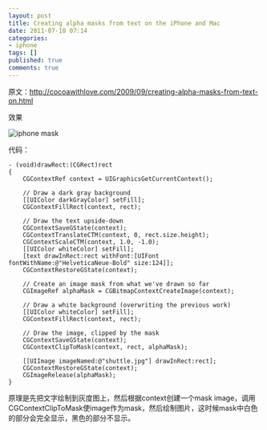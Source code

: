 ```yaml
---
layout: post
title: Creating alpha masks from text on the iPhone and Mac
date: 2011-07-10 07:14
categories:
- iphone
tags: []
published: true
comments: true
---
```

原文：<http://cocoawithlove.com/2009/09/creating-alpha-masks-from-text-on.html>

效果

![iphone mask](/images/articles/iphone_mask.jpg)

代码：

    - (void)drawRect:(CGRect)rect
    {
        CGContextRef context = UIGraphicsGetCurrentContext();

        // Draw a dark gray background
        [[UIColor darkGrayColor] setFill];
        CGContextFillRect(context, rect);

        // Draw the text upside-down
        CGContextSaveGState(context);
        CGContextTranslateCTM(context, 0, rect.size.height);
        CGContextScaleCTM(context, 1.0, -1.0);
        [[UIColor whiteColor] setFill];
        [text drawInRect:rect withFont:[UIFont fontWithName:@"HelveticaNeue-Bold" size:124]];
        CGContextRestoreGState(context);

        // Create an image mask from what we've drawn so far
        CGImageRef alphaMask = CGBitmapContextCreateImage(context);

        // Draw a white background (overwriting the previous work)
        [[UIColor whiteColor] setFill];
        CGContextFillRect(context, rect);

        // Draw the image, clipped by the mask
        CGContextSaveGState(context);
        CGContextClipToMask(context, rect, alphaMask);

        [[UIImage imageNamed:@"shuttle.jpg"] drawInRect:rect];
        CGContextRestoreGState(context);
        CGImageRelease(alphaMask);
    }

原理是先把文字绘制到灰度图上，然后根据context创建一个mask image，调用CGContextClipToMask使image作为mask，然后绘制图片，这时候mask中白色的部分会完全显示，黑色的部分不显示。